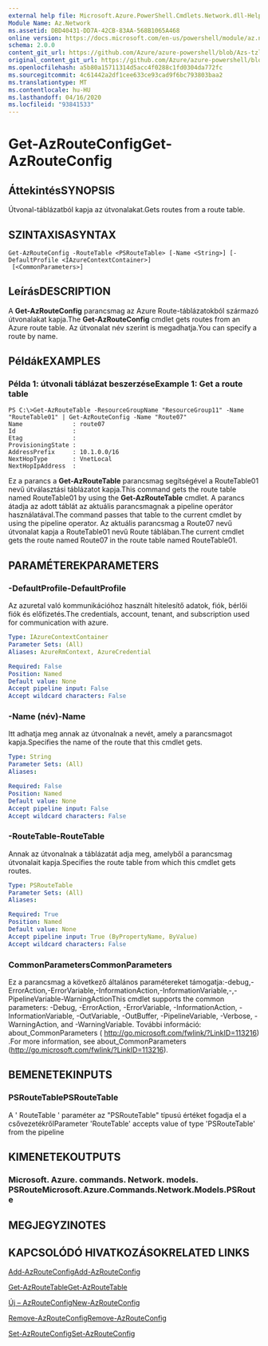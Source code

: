 ```yaml
---
external help file: Microsoft.Azure.PowerShell.Cmdlets.Network.dll-Help.xml
Module Name: Az.Network
ms.assetid: DBD40431-DD7A-42CB-83AA-568B1065A468
online version: https://docs.microsoft.com/en-us/powershell/module/az.network/get-azrouteconfig
schema: 2.0.0
content_git_url: https://github.com/Azure/azure-powershell/blob/Azs-tzl/src/Network/Network/help/Get-AzRouteConfig.md
original_content_git_url: https://github.com/Azure/azure-powershell/blob/Azs-tzl/src/Network/Network/help/Get-AzRouteConfig.md
ms.openlocfilehash: a5b80a15711314d5acc4f0288c1fd0304da772fc
ms.sourcegitcommit: 4c61442a2df1cee633ce93cad9f6bc793803baa2
ms.translationtype: MT
ms.contentlocale: hu-HU
ms.lasthandoff: 04/16/2020
ms.locfileid: "93841533"
---
```

# <span data-ttu-id="cf969-101">Get-AzRouteConfig</span><span class="sxs-lookup"><span data-stu-id="cf969-101">Get-AzRouteConfig</span></span>

## <span data-ttu-id="cf969-102">Áttekintés</span><span class="sxs-lookup"><span data-stu-id="cf969-102">SYNOPSIS</span></span>
<span data-ttu-id="cf969-103">Útvonal-táblázatból kapja az útvonalakat.</span><span class="sxs-lookup"><span data-stu-id="cf969-103">Gets routes from a route table.</span></span>

## <span data-ttu-id="cf969-104">SZINTAXISA</span><span class="sxs-lookup"><span data-stu-id="cf969-104">SYNTAX</span></span>

```
Get-AzRouteConfig -RouteTable <PSRouteTable> [-Name <String>] [-DefaultProfile <IAzureContextContainer>]
 [<CommonParameters>]
```

## <span data-ttu-id="cf969-105">Leírás</span><span class="sxs-lookup"><span data-stu-id="cf969-105">DESCRIPTION</span></span>
<span data-ttu-id="cf969-106">A **Get-AzRouteConfig** parancsmag az Azure Route-táblázatokból származó útvonalakat kapja.</span><span class="sxs-lookup"><span data-stu-id="cf969-106">The **Get-AzRouteConfig** cmdlet gets routes from an Azure route table.</span></span>
<span data-ttu-id="cf969-107">Az útvonalat név szerint is megadhatja.</span><span class="sxs-lookup"><span data-stu-id="cf969-107">You can specify a route by name.</span></span>

## <span data-ttu-id="cf969-108">Példák</span><span class="sxs-lookup"><span data-stu-id="cf969-108">EXAMPLES</span></span>

### <span data-ttu-id="cf969-109">Példa 1: útvonali táblázat beszerzése</span><span class="sxs-lookup"><span data-stu-id="cf969-109">Example 1: Get a route table</span></span>
```
PS C:\>Get-AzRouteTable -ResourceGroupName "ResourceGroup11" -Name "RouteTable01" | Get-AzRouteConfig -Name "Route07"
Name              : route07
Id                : 
Etag              : 
ProvisioningState : 
AddressPrefix     : 10.1.0.0/16
NextHopType       : VnetLocal
NextHopIpAddress  :
```

<span data-ttu-id="cf969-110">Ez a parancs a **Get-AzRouteTable** parancsmag segítségével a RouteTable01 nevű útválasztási táblázatot kapja.</span><span class="sxs-lookup"><span data-stu-id="cf969-110">This command gets the route table named RouteTable01 by using the **Get-AzRouteTable** cmdlet.</span></span>
<span data-ttu-id="cf969-111">A parancs átadja az adott táblát az aktuális parancsmagnak a pipeline operátor használatával.</span><span class="sxs-lookup"><span data-stu-id="cf969-111">The command passes that table to the current cmdlet by using the pipeline operator.</span></span>
<span data-ttu-id="cf969-112">Az aktuális parancsmag a Route07 nevű útvonalat kapja a RouteTable01 nevű Route táblában.</span><span class="sxs-lookup"><span data-stu-id="cf969-112">The current cmdlet gets the route named Route07 in the route table named RouteTable01.</span></span>

## <span data-ttu-id="cf969-113">PARAMÉTEREK</span><span class="sxs-lookup"><span data-stu-id="cf969-113">PARAMETERS</span></span>

### <span data-ttu-id="cf969-114">-DefaultProfile</span><span class="sxs-lookup"><span data-stu-id="cf969-114">-DefaultProfile</span></span>
<span data-ttu-id="cf969-115">Az azuretal való kommunikációhoz használt hitelesítő adatok, fiók, bérlői fiók és előfizetés.</span><span class="sxs-lookup"><span data-stu-id="cf969-115">The credentials, account, tenant, and subscription used for communication with azure.</span></span>

```yaml
Type: IAzureContextContainer
Parameter Sets: (All)
Aliases: AzureRmContext, AzureCredential

Required: False
Position: Named
Default value: None
Accept pipeline input: False
Accept wildcard characters: False
```

### <span data-ttu-id="cf969-116">-Name (név)</span><span class="sxs-lookup"><span data-stu-id="cf969-116">-Name</span></span>
<span data-ttu-id="cf969-117">Itt adhatja meg annak az útvonalnak a nevét, amely a parancsmagot kapja.</span><span class="sxs-lookup"><span data-stu-id="cf969-117">Specifies the name of the route that this cmdlet gets.</span></span>

```yaml
Type: String
Parameter Sets: (All)
Aliases: 

Required: False
Position: Named
Default value: None
Accept pipeline input: False
Accept wildcard characters: False
```

### <span data-ttu-id="cf969-118">-RouteTable</span><span class="sxs-lookup"><span data-stu-id="cf969-118">-RouteTable</span></span>
<span data-ttu-id="cf969-119">Annak az útvonalnak a táblázatát adja meg, amelyből a parancsmag útvonalait kapja.</span><span class="sxs-lookup"><span data-stu-id="cf969-119">Specifies the route table from which this cmdlet gets routes.</span></span>

```yaml
Type: PSRouteTable
Parameter Sets: (All)
Aliases: 

Required: True
Position: Named
Default value: None
Accept pipeline input: True (ByPropertyName, ByValue)
Accept wildcard characters: False
```

### <span data-ttu-id="cf969-120">CommonParameters</span><span class="sxs-lookup"><span data-stu-id="cf969-120">CommonParameters</span></span>
<span data-ttu-id="cf969-121">Ez a parancsmag a következő általános paramétereket támogatja:-debug,-ErrorAction,-ErrorVariable,-InformationAction,-InformationVariable,-,-PipelineVariable-WarningAction</span><span class="sxs-lookup"><span data-stu-id="cf969-121">This cmdlet supports the common parameters: -Debug, -ErrorAction, -ErrorVariable, -InformationAction, -InformationVariable, -OutVariable, -OutBuffer, -PipelineVariable, -Verbose, -WarningAction, and -WarningVariable.</span></span> <span data-ttu-id="cf969-122">További információ: about_CommonParameters ( http://go.microsoft.com/fwlink/?LinkID=113216) .</span><span class="sxs-lookup"><span data-stu-id="cf969-122">For more information, see about_CommonParameters (http://go.microsoft.com/fwlink/?LinkID=113216).</span></span>

## <span data-ttu-id="cf969-123">BEMENETEK</span><span class="sxs-lookup"><span data-stu-id="cf969-123">INPUTS</span></span>

### <span data-ttu-id="cf969-124">PSRouteTable</span><span class="sxs-lookup"><span data-stu-id="cf969-124">PSRouteTable</span></span>
<span data-ttu-id="cf969-125">A ' RouteTable ' paraméter az "PSRouteTable" típusú értéket fogadja el a csővezetékről</span><span class="sxs-lookup"><span data-stu-id="cf969-125">Parameter 'RouteTable' accepts value of type 'PSRouteTable' from the pipeline</span></span>

## <span data-ttu-id="cf969-126">KIMENETEK</span><span class="sxs-lookup"><span data-stu-id="cf969-126">OUTPUTS</span></span>

### <span data-ttu-id="cf969-127">Microsoft. Azure. commands. Network. models. PSRoute</span><span class="sxs-lookup"><span data-stu-id="cf969-127">Microsoft.Azure.Commands.Network.Models.PSRoute</span></span>

## <span data-ttu-id="cf969-128">MEGJEGYZI</span><span class="sxs-lookup"><span data-stu-id="cf969-128">NOTES</span></span>

## <span data-ttu-id="cf969-129">KAPCSOLÓDÓ HIVATKOZÁSOK</span><span class="sxs-lookup"><span data-stu-id="cf969-129">RELATED LINKS</span></span>

[<span data-ttu-id="cf969-130">Add-AzRouteConfig</span><span class="sxs-lookup"><span data-stu-id="cf969-130">Add-AzRouteConfig</span></span>](./Add-AzRouteConfig.md)

[<span data-ttu-id="cf969-131">Get-AzRouteTable</span><span class="sxs-lookup"><span data-stu-id="cf969-131">Get-AzRouteTable</span></span>](./Get-AzRouteTable.md)

[<span data-ttu-id="cf969-132">Új – AzRouteConfig</span><span class="sxs-lookup"><span data-stu-id="cf969-132">New-AzRouteConfig</span></span>](./New-AzRouteConfig.md)

[<span data-ttu-id="cf969-133">Remove-AzRouteConfig</span><span class="sxs-lookup"><span data-stu-id="cf969-133">Remove-AzRouteConfig</span></span>](./Remove-AzRouteConfig.md)

[<span data-ttu-id="cf969-134">Set-AzRouteConfig</span><span class="sxs-lookup"><span data-stu-id="cf969-134">Set-AzRouteConfig</span></span>](./Set-AzRouteConfig.md)


